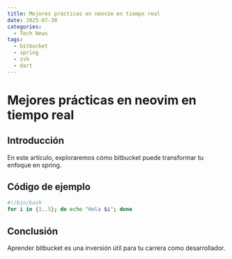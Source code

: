 ```yaml
---
title: Mejores prácticas en neovim en tiempo real
date: 2025-07-30
categories:
  - Tech News
tags:
  - bitbucket
  - spring
  - zsh
  - dart
---
```


# Mejores prácticas en neovim en tiempo real

## Introducción

En este artículo, exploraremos cómo bitbucket puede transformar tu enfoque en spring.

## Código de ejemplo

```bash
#!/bin/bash
for i in {1..5}; do echo "Hola $i"; done
```

## Conclusión

Aprender bitbucket es una inversión útil para tu carrera como desarrollador.